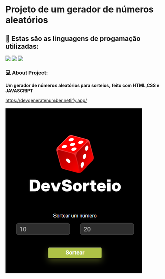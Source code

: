 <h1> Projeto de um gerador de números aleatórios </h1>
<h2> 🌱 Estas são as linguagens de progamação utilizadas:</h2>
<img src="https://img.shields.io/badge/HTML5-E34F26?style=for-the-badge&logo=html5&logoColor=white" />
<img src="https://img.shields.io/badge/CSS3-1572B6?style=for-the-badge&logo=css3&logoColor=white" />
<img src="https://img.shields.io/badge/JavaScript-F7DF1E?style=for-the-badge&logo=javascript&logoColor=black" />

<h3> 💻 About Project:</h3>
<p><b> Um gerador de números aleatórios para sorteios, feito com HTML,CSS e JAVASCRIPT </b></p>
<a href="https://devgeneratenumber.netlify.app/">https://devgeneratenumber.netlify.app/</a>

<br>
<br>
<img src="https://github.com/ChristianFulco/Generate-Number/blob/main/Dev%20Sorteio/assets/devSorteio.png" />
